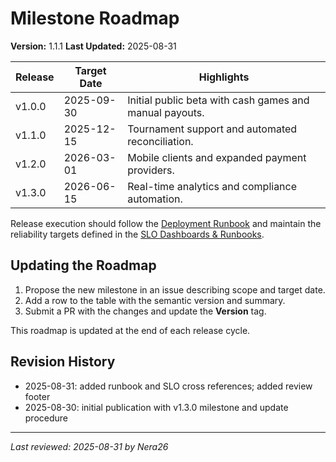 # Milestone Roadmap

**Version:** 1.1.1
**Last Updated:** 2025-08-31

| Release | Target Date  | Highlights |
|--------|--------------|------------|
| v1.0.0 | 2025-09-30   | Initial public beta with cash games and manual payouts. |
| v1.1.0 | 2025-12-15   | Tournament support and automated reconciliation. |
| v1.2.0 | 2026-03-01   | Mobile clients and expanded payment providers. |
| v1.3.0 | 2026-06-15   | Real-time analytics and compliance automation. |

Release execution should follow the [Deployment Runbook](./runbooks/deployment.md) and maintain the reliability targets defined in the [SLO Dashboards & Runbooks](./SLOs.md).

## Updating the Roadmap
1. Propose the new milestone in an issue describing scope and target date.
2. Add a row to the table with the semantic version and summary.
3. Submit a PR with the changes and update the **Version** tag.

This roadmap is updated at the end of each release cycle.

## Revision History
- 2025-08-31: added runbook and SLO cross references; added review footer
- 2025-08-30: initial publication with v1.3.0 milestone and update procedure


---
_Last reviewed: 2025-08-31 by Nera26_

